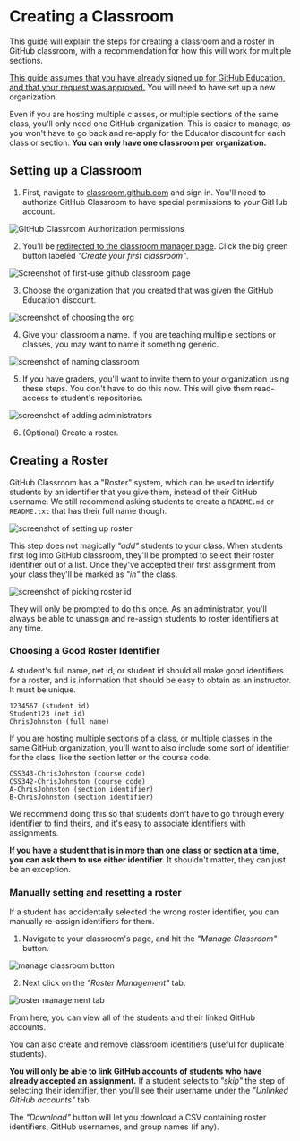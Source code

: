 # Creating a Classroom

This guide will explain the steps for creating a classroom and a roster in GitHub classroom,
with a recommendation for how this will work for multiple sections.

[This guide assumes that you have already signed up for GitHub Education, and that your request was approved.](github-education-sign-up.md)
You will need to have set up a new organization.

Even if you are hosting multiple classes, or multiple sections of the same class, you'll only need one GitHub organization.
This is easier to manage, as you won't have to go back and re-apply for the Educator discount for each class or section.
**You can only have one classroom per organization.**

## Setting up a Classroom

1. First, navigate to [classroom.github.com](https://classroom.github.com/) and sign in. You'll need to authorize GitHub Classroom 
to have special permissions to your GitHub account.

![GitHub Classroom Authorization permissions](img/requested-permissions.PNG)

2. You'll be [redirected to the classroom manager page](https://classroom.github.com/classrooms). Click the big green button labeled
_"Create your first classroom"_.

![Screenshot of first-use github classroom page](img/no-classrooms.PNG)

3. Choose the organization that you created that was given the GitHub Education discount.

![screenshot of choosing the org](img/choose-org.PNG)

4. Give your classroom a name. If you are teaching multiple sections or classes, you may want to name it something generic.

![screenshot of naming classroom](img/name-your-classroom.PNG)

5. If you have graders, you'll want to invite them to your organization using these steps. You don't have to do this now. This will give them
read-access to student's repositories.

![screenshot of adding administrators](img/invite-administrators.PNG)

6. (Optional) Create a roster.

## Creating a Roster

GitHub Classroom has a "Roster" system, which can be used to identify students by an identifier that you give them,
instead of their GitHub username. We still recommend asking students to create a `README.md` or `README.txt` that has
their full name though.

![screenshot of setting up roster](img/setup-roster.PNG)

This step does not magically _"add"_ students to your class.
When students first log into GitHub classroom, they'll be prompted to select their roster identifier out of a list.
Once they've accepted their first assignment from your class they'll be marked as _"in"_ the class.

![screenshot of picking roster id](img/authorize-github-classroom-2.PNG)

They will only be prompted to do this once. As an administrator, you'll always be able to unassign and re-assign students to roster
identifiers at any time.

### Choosing a Good Roster Identifier

A student's full name, net id, or student id should all make good identifiers for a roster, and is information that
should be easy to obtain as an instructor. It must be unique.

```
1234567 (student id)
Student123 (net id)
ChrisJohnston (full name)
```

If you are hosting multiple sections of a class, or multiple classes in the same GitHub organization, you'll want to
also include some sort of identifier for the class, like the section letter or the course code.

```
CSS343-ChrisJohnston (course code)
CSS342-ChrisJohnston (course code)
A-ChrisJohnston (section identifier)
B-ChrisJohnston (section identifier)
```

We recommend doing this so that students don't have to go through every identifier to find theirs, and it's easy
to associate identifiers with assignments.

**If you have a student that is in more than one class or section at a time, you can ask them to use either identifier.**
It shouldn't matter, they can just be an exception.

### Manually setting and resetting a roster

If a student has accidentally selected the wrong roster identifier, you can manually re-assign identifiers for them.

1. Navigate to your classroom's page, and hit the _"Manage Classroom"_ button.

![manage classroom button](img/manage-classroom-btn.PNG)

2. Next click on the _"Roster Management"_ tab.

![roster management tab](img/roster-management.PNG)

From here, you can view all of the students and their linked GitHub accounts.

You can also create and remove classroom identifiers (useful for duplicate students).

**You will only be able to link GitHub accounts of students who have already accepted an assignment.**
If a student selects to _"skip"_ the step of selecting their identifier, then you'll see their username
under the _"Unlinked GitHub accounts"_ tab.

The _"Download"_ button will let you download a CSV containing roster identifiers, GitHub usernames, and group names (if any).
